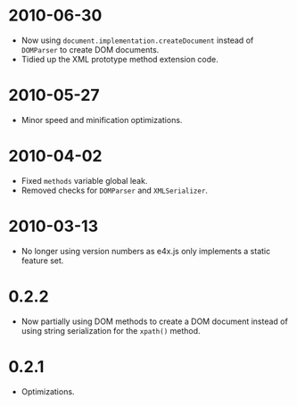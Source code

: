 2010-06-30
==========

* Now using `document.implementation.createDocument` instead of `DOMParser` to create
  DOM documents.
* Tidied up the XML prototype method extension code.


2010-05-27
==========

* Minor speed and minification optimizations.


2010-04-02
==========

* Fixed `methods` variable global leak.
* Removed checks for `DOMParser` and `XMLSerializer`.


2010-03-13
==========

* No longer using version numbers as e4x.js only implements a static feature set.


0.2.2
=====

* Now partially using DOM methods to create a DOM document instead of using string
  serialization for the `xpath()` method.


0.2.1
=====

* Optimizations.
